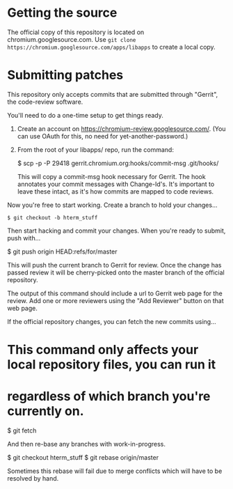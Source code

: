 
# Getting the source

The official copy of this repository is located on chromium.googlesource.com.
Use `git clone https://chromium.googlesource.com/apps/libapps` to create a
local copy.

# Submitting patches

This repository only accepts commits that are submitted through "Gerrit", the
code-review software.

You'll need to do a one-time setup to get things ready.

1. Create an account on https://chromium-review.googlesource.com/.  (You can use
   OAuth for this, no need for yet-another-password.)

2. From the root of your libapps/ repo, run the command:

    $ scp -p -P 29418 gerrit.chromium.org:hooks/commit-msg .git/hooks/

   This will copy a commit-msg hook necessary for Gerrit.  The hook annotates
   your commit messages with Change-Id's.  It's important to leave these intact,
   as it's how commits are mapped to code reviews.

Now you're free to start working.  Create a branch to hold your changes...

    $ git checkout -b hterm_stuff

Then start hacking and commit your changes.  When you're ready to submit, push
with...

   $ git push origin HEAD:refs/for/master

This will push the current branch to Gerrit for review.  Once the change has
passed review it will be cherry-picked onto the master branch of the official
repository.

The output of this command should include a url to Gerrit web page for the
review.  Add one or more reviewers using the "Add Reviewer" button on that web
page.

If the official repository changes, you can fetch the new commits using...

   # This command only affects your local repository files, you can run it
   # regardless of which branch you're currently on.
   $ git fetch

And then re-base any branches with work-in-progress.

  $ git checkout hterm_stuff
  $ git rebase origin/master

Sometimes this rebase will fail due to merge conflicts which will have to be
resolved by hand.
